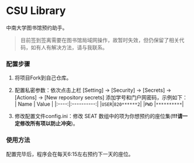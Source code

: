 # CSU Library
中南大学图书馆预约助手。

> 目前签到签离需要在图书馆局域网操作，故暂时失效，但仍保留了相关代码，如有人有解决方法，请与我联系。

### 配置步骤
1. 将项目Fork到自己仓库。

2. 配置私密参数：依次点击上栏 [Setting] -> [Security] -> [Secrets] -> [Actions] -> [New repository secrets] 添加学号和门户网密码，示例如下：
    | Name |    Value   |
    |:----:|:----------:|
    |`USER`|`820******2`|
    |`PWD` |`**********`|

3. 修改配置文件config.ini：修改 SEAT 数组中的项为你想预约的座位集(**!!!请一定修改所有项以防止冲突**)。

### 使用方法
配置完毕后，程序会在每天6:15左右预约下一天的座位。   
